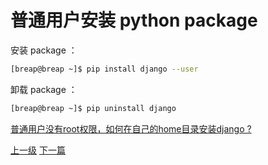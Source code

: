 # 普通用户安装 python package

安装 package ：
```sh
[breap@breap ~]$ pip install django --user
```

卸载 package ：
```sh
[breap@breap ~]$ pip uninstall django
```


[普通用户没有root权限，如何在自己的home目录安装django ?](https://www.zhihu.com/question/21490091)


[上一级](base.md)
[下一篇](python_care.md)
